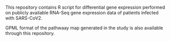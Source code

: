 This repository contains R script for differential gene expression performed on publicly available RNA-Seq gene expression data of patients infected with SARS-CoV2.

GPML format of the pathwaay map generated in the study is also available through this repository.

